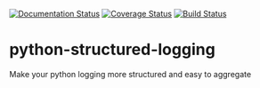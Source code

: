 [![Documentation Status](https://readthedocs.org/projects/pysllo/badge/?version=latest)](http://pysllo.readthedocs.io/en/latest/?badge=latest)
[![Coverage Status](https://coveralls.io/repos/github/kivio/pysllo/badge.svg?branch=master)](https://coveralls.io/github/kivio/pysllo?branch=master)
[![Build Status](https://travis-ci.org/kivio/pysllo.svg?branch=master)](https://travis-ci.org/kivio/pysllo)

python-structured-logging
=========================

Make your python logging more structured and easy to aggregate
